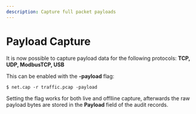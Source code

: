 ```yaml
---
description: Capture full packet payloads
---
```


# Payload Capture

It is now possible to capture payload data for the following protocols: **TCP, UDP, ModbusTCP, USB**

This can be enabled with the **-payload** flag:

```text
$ net.cap -r traffic.pcap -payload
```

Setting the flag works for both live and offlline capture, afterwards the raw payload bytes are stored in the **Payload** field of the audit records.

